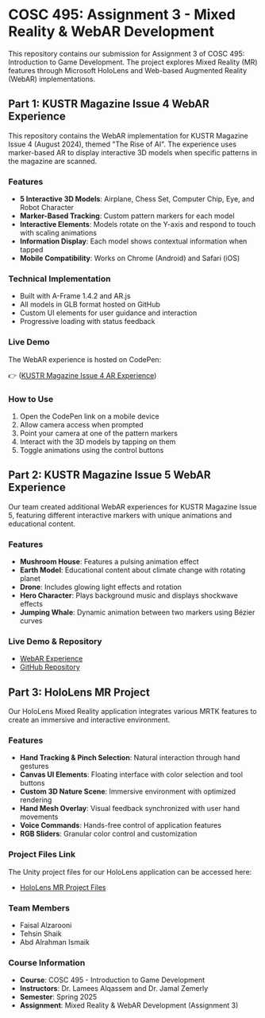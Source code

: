 # COSC 495: Assignment 3 - Mixed Reality & WebAR Development
This repository contains our submission for Assignment 3 of COSC 495: Introduction to Game Development. The project explores Mixed Reality (MR) features through Microsoft HoloLens and Web-based Augmented Reality (WebAR) implementations.

## Part 1: KUSTR Magazine Issue 4 WebAR Experience
This repository contains the WebAR implementation for KUSTR Magazine Issue 4 (August 2024), themed "The Rise of AI". The experience uses marker-based AR to display interactive 3D models when specific patterns in the magazine are scanned.

### Features
- **5 Interactive 3D Models**: Airplane, Chess Set, Computer Chip, Eye, and Robot Character
- **Marker-Based Tracking**: Custom pattern markers for each model
- **Interactive Elements**: Models rotate on the Y-axis and respond to touch with scaling animations
- **Information Display**: Each model shows contextual information when tapped
- **Mobile Compatibility**: Works on Chrome (Android) and Safari (iOS)

### Technical Implementation
- Built with A-Frame 1.4.2 and AR.js
- All models in GLB format hosted on GitHub
- Custom UI elements for user guidance and interaction
- Progressive loading with status feedback

### Live Demo
The WebAR experience is hosted on CodePen:

👉 ([KUSTR Magazine Issue 4 AR Experience](https://codepen.io/4bi-dev/pen/QwwjVbN))

### How to Use
1. Open the CodePen link on a mobile device
2. Allow camera access when prompted
3. Point your camera at one of the pattern markers
4. Interact with the 3D models by tapping on them
5. Toggle animations using the control buttons

## Part 2: KUSTR Magazine Issue 5 WebAR Experience
Our team created additional WebAR experiences for KUSTR Magazine Issue 5, featuring different interactive markers with unique animations and educational content.

### Features
- **Mushroom House**: Features a pulsing animation effect
- **Earth Model**: Educational content about climate change with rotating planet
- **Drone**: Includes glowing light effects and rotation
- **Hero Character**: Plays background music and displays shockwave effects
- **Jumping Whale**: Dynamic animation between two markers using Bézier curves

### Live Demo & Repository
- [WebAR Experience](https://tehsin-shaik.github.io/kurst-magazine-ar/)
- [GitHub Repository](https://github.com/tehsin-shaik/kurst-magazine-ar)

## Part 3: HoloLens MR Project
Our HoloLens Mixed Reality application integrates various MRTK features to create an immersive and interactive environment.

### Features
- **Hand Tracking & Pinch Selection**: Natural interaction through hand gestures
- **Canvas UI Elements**: Floating interface with color selection and tool buttons
- **Custom 3D Nature Scene**: Immersive environment with optimized rendering
- **Hand Mesh Overlay**: Visual feedback synchronized with user hand movements
- **Voice Commands**: Hands-free control of application features
- **RGB Sliders**: Granular color control and customization

### Project Files Link
The Unity project files for our HoloLens application can be accessed here:
- [HoloLens MR Project Files](https://drive.google.com/file/d/18H-Lwt9kTUU9qJqkWec8oclPNL5bzrgt/view)

### Team Members
- Faisal Alzarooni
- Tehsin Shaik
- Abd Alrahman Ismaik

### Course Information
- **Course**: COSC 495 - Introduction to Game Development
- **Instructors**: Dr. Lamees Alqassem and Dr. Jamal Zemerly
- **Semester**: Spring 2025
- **Assignment**: Mixed Reality & WebAR Development (Assignment 3)
